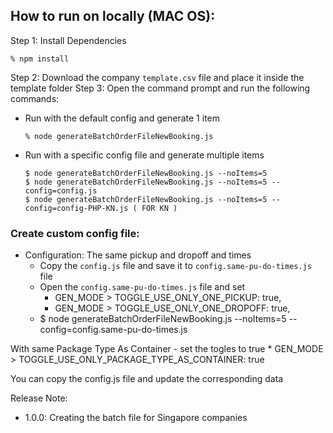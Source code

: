 ## How to run on locally (MAC OS):
Step 1: Install Dependencies
```
% npm install
```
Step 2: Download the company `template.csv` file and place it inside the template folder
Step 3: Open the command prompt and run the following commands:

- Run with the default config and generate 1 item
    ```
    % node generateBatchOrderFileNewBooking.js
    ```
        
- Run with a specific config file and generate multiple items
    ```
    $ node generateBatchOrderFileNewBooking.js --noItems=5
    $ node generateBatchOrderFileNewBooking.js --noItems=5 --config=config.js
    $ node generateBatchOrderFileNewBooking.js --noItems=5 --config=config-PHP-KN.js ( FOR KN )
    ```
        


### Create custom config file:
- Configuration: The same pickup and dropoff and times
    - Copy the `config.js` file and save it to `config.same-pu-do-times.js` file
    - Open the `config.same-pu-do-times.js` file and set
        * GEN_MODE > TOGGLE_USE_ONLY_ONE_PICKUP: true,
        * GEN_MODE > TOGGLE_USE_ONLY_ONE_DROPOFF: true,
    - $ node generateBatchOrderFileNewBooking.js --noItems=5 --config=config.same-pu-do-times.js

With same Package Type As Container
    - set the togles to true
        * GEN_MODE > TOGGLE_USE_ONLY_PACKAGE_TYPE_AS_CONTAINER: true

You can copy the config.js file and update the corresponding data


Release Note:
- 1.0.0: Creating the batch file for Singapore companies
